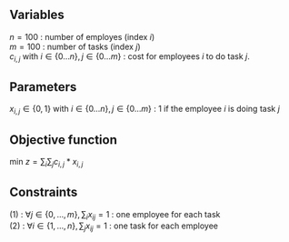 ## Variables
$n = 100$ : number of employes (index $i$)<br>
$m=100$ : number of tasks (index $j$) <br>
$c_{i,j}\text{ with } i \in \{0 \dots n\},j \in \{0 \dots m\}$ : cost for employees $i$ to do task $j$.

## Parameters
$x_{i,j} \in \{0,1\}  \text{ with } i \in \{0 \dots n\},j \in \{0 \dots m\}$ : 1 if the employee $i$ is doing task $j$ <br>

## Objective function

$\text{min } z = \sum_i \sum_j c_{i,j}*x_{i,j}$

## Constraints
(1) : $\forall j \in \{0 ,\dots, m\}, \sum_i  x_{ij}=1$ : one employee for each task <br>
(2) : $\forall i \in \{1 ,\dots, n\}, \sum_j  x_{ij}=1$ : one task for each employee <br>

